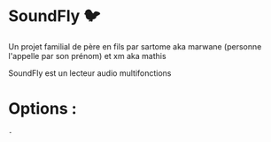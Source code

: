 
# SoundFly 🐦

Un projet familial de père en fils par sartome aka marwane (personne l'appelle par son prénom) et xm aka mathis

SoundFly est un lecteur audio multifonctions

# Options :

    - 
